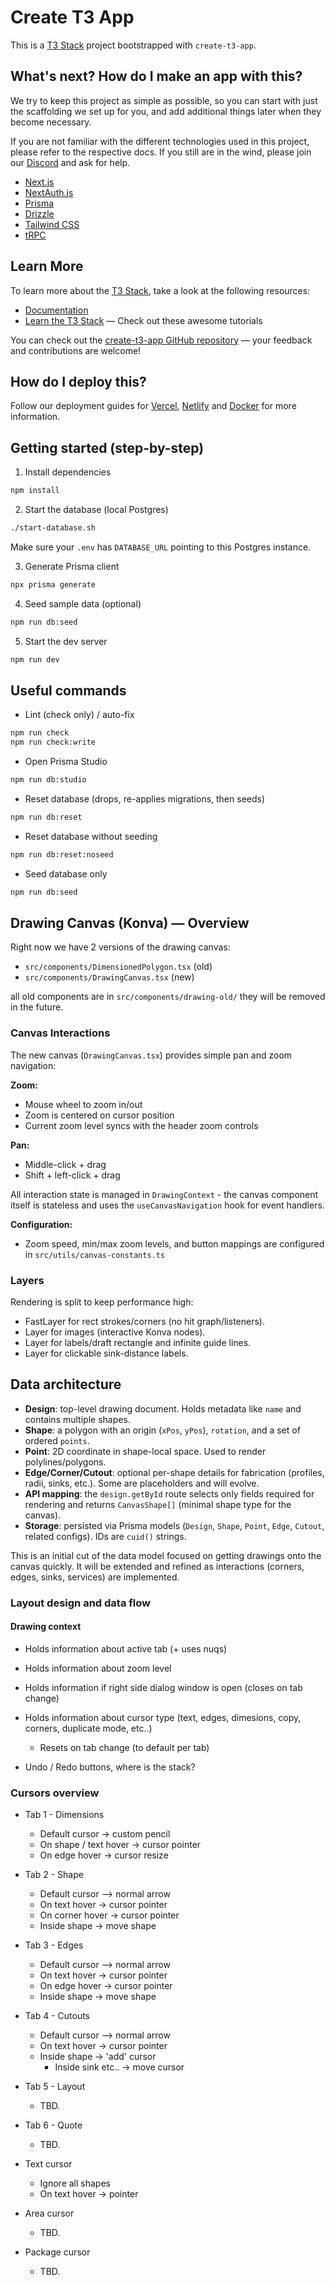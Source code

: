 # Create T3 App

This is a [T3 Stack](https://create.t3.gg/) project bootstrapped with `create-t3-app`.

## What's next? How do I make an app with this?

We try to keep this project as simple as possible, so you can start with just the scaffolding we set up for you, and add additional things later when they become necessary.

If you are not familiar with the different technologies used in this project, please refer to the respective docs. If you still are in the wind, please join our [Discord](https://t3.gg/discord) and ask for help.

- [Next.js](https://nextjs.org)
- [NextAuth.js](https://next-auth.js.org)
- [Prisma](https://prisma.io)
- [Drizzle](https://orm.drizzle.team)
- [Tailwind CSS](https://tailwindcss.com)
- [tRPC](https://trpc.io)

## Learn More

To learn more about the [T3 Stack](https://create.t3.gg/), take a look at the following resources:

- [Documentation](https://create.t3.gg/)
- [Learn the T3 Stack](https://create.t3.gg/en/faq#what-learning-resources-are-currently-available) — Check out these awesome tutorials

You can check out the [create-t3-app GitHub repository](https://github.com/t3-oss/create-t3-app) — your feedback and contributions are welcome!

## How do I deploy this?

Follow our deployment guides for [Vercel](https://create.t3.gg/en/deployment/vercel), [Netlify](https://create.t3.gg/en/deployment/netlify) and [Docker](https://create.t3.gg/en/deployment/docker) for more information.

## Getting started (step-by-step)

1. Install dependencies
```bash
npm install
```

2. Start the database (local Postgres)
```bash
./start-database.sh
```
Make sure your `.env` has `DATABASE_URL` pointing to this Postgres instance.

3. Generate Prisma client
```bash
npx prisma generate
```

4. Seed sample data (optional)
```bash
npm run db:seed
```

5. Start the dev server
```bash
npm run dev
```

## Useful commands

- Lint (check only) / auto-fix
```bash
npm run check
npm run check:write
```

- Open Prisma Studio
```bash
npm run db:studio
```

- Reset database (drops, re-applies migrations, then seeds)
```bash
npm run db:reset
```

- Reset database without seeding
```bash
npm run db:reset:noseed
```

- Seed database only
```bash
npm run db:seed
```

## Drawing Canvas (Konva) — Overview

Right now we have 2 versions of the drawing canvas:
- `src/components/DimensionedPolygon.tsx` (old)
- `src/components/DrawingCanvas.tsx` (new)

all old components are in `src/components/drawing-old/` they will be removed in the future.

### Canvas Interactions
The new canvas (`DrawingCanvas.tsx`) provides simple pan and zoom navigation:

**Zoom:**
- Mouse wheel to zoom in/out
- Zoom is centered on cursor position
- Current zoom level syncs with the header zoom controls

**Pan:**
- Middle-click + drag  
- Shift + left-click + drag

All interaction state is managed in `DrawingContext` - the canvas component itself is stateless and uses the `useCanvasNavigation` hook for event handlers.

**Configuration:**
- Zoom speed, min/max zoom levels, and button mappings are configured in `src/utils/canvas-constants.ts`

### Layers

Rendering is split to keep performance high:
- FastLayer for rect strokes/corners (no hit graph/listeners).
- Layer for images (interactive Konva nodes).
- Layer for labels/draft rectangle and infinite guide lines.
- Layer for clickable sink-distance labels.

## Data architecture

- **Design**: top-level drawing document. Holds metadata like `name` and contains multiple shapes.
- **Shape**: a polygon with an origin (`xPos`, `yPos`), `rotation`, and a set of ordered `points`.
- **Point**: 2D coordinate in shape-local space. Used to render polylines/polygons.
- **Edge/Corner/Cutout**: optional per-shape details for fabrication (profiles, radii, sinks, etc.). Some are placeholders and will evolve.
- **API mapping**: the `design.getById` route selects only fields required for rendering and returns `CanvasShape[]` (minimal shape type for the canvas).
- **Storage**: persisted via Prisma models (`Design`, `Shape`, `Point`, `Edge`, `Cutout`, related configs). IDs are `cuid()` strings.

This is an initial cut of the data model focused on getting drawings onto the canvas quickly. It will be extended and refined as interactions (corners, edges, sinks, services) are implemented.

### Layout design and data flow
  #### Drawing context 
  - Holds information about active tab (+ uses nuqs)
  - Holds information about zoom level
  - Holds information if right side dialog window is open (closes on tab change)
  - Holds information about cursor type (text, edges, dimesions, copy, corners, duplicate mode, etc..)
      - Resets on tab change (to default per tab)
  
  
  - Undo / Redo buttons, where is the stack? 

### Cursors overview
  - Tab 1 - Dimensions
    - Default cursor -> custom pencil
    - On shape / text hover -> cursor pointer
    - On edge hover -> cursor resize

  - Tab 2 - Shape
    - Default cursor –> normal arrow
    - On text hover -> cursor pointer
    - On corner hover -> cursor pointer
    - Inside shape -> move shape

  - Tab 3 - Edges
    - Default cursor –> normal arrow
    - On text hover -> cursor pointer
    - On edge hover -> cursor pointer
    - Inside shape -> move shape

  - Tab 4 - Cutouts
    - Default cursor –> normal arrow
    - On text hover -> cursor pointer
    - Inside shape -> 'add' cursor
      - Inside sink etc.. -> move cursor
    
  - Tab 5 - Layout
    - TBD.

  - Tab 6 - Quote
    - TBD.

  - Text cursor 
    - Ignore all shapes 
    - On text hover -> pointer

  - Area cursor
    - TBD.

  - Package cursor
    - TBD.